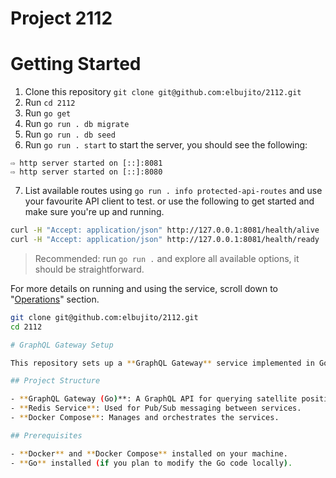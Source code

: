 # Project 2112
# Getting Started

1. Clone this repository `git clone git@github.com:elbujito/2112.git`
2. Run `cd 2112`
3. Run `go get`
4. Run `go run . db migrate`
5. Run `go run . db seed`
6. Run `go run . start` to start the server, you should see the following:
```
⇨ http server started on [::]:8081
⇨ http server started on [::]:8080
```
7. List available routes using `go run . info protected-api-routes` and use your favourite API client to test. or use the following to get started and make sure you're up and running.
```bash
curl -H "Accept: application/json" http://127.0.0.1:8081/health/alive
curl -H "Accept: application/json" http://127.0.0.1:8081/health/ready
```

> Recommended: run `go run .` and explore all available options, it should be straightforward.

For more details on running and using the service, scroll down to "[Operations](#operations)" section. 


   ```bash
   git clone git@github.com:elbujito/2112.git
   cd 2112

# GraphQL Gateway Setup

This repository sets up a **GraphQL Gateway** service implemented in Go, which interacts with a **Redis** service for Pub/Sub messaging. The setup is containerized using **Docker** and managed with **Docker Compose**.

## Project Structure

- **GraphQL Gateway (Go)**: A GraphQL API for querying satellite position data.
- **Redis Service**: Used for Pub/Sub messaging between services.
- **Docker Compose**: Manages and orchestrates the services.

## Prerequisites

- **Docker** and **Docker Compose** installed on your machine.
- **Go** installed (if you plan to modify the Go code locally).
